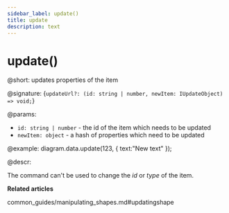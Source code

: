 ```yaml
---
sidebar_label: update()
title: update
description: text
---
```


# update()

@short: updates properties of the item

@signature: {`updateUrl?: (id: string | number, newItem: IUpdateObject) => void;`}

@params:

- `id: string | number` - the id of the item which needs to be updated
- `newItem: object` - a hash of properties which need to be updated

@example:
diagram.data.update(123, { text:"New text" });

@descr:

The command can't be used to change the *id* or *type* of the item.

**Related articles**

common_guides/manipulating_shapes.md#updatingshape
